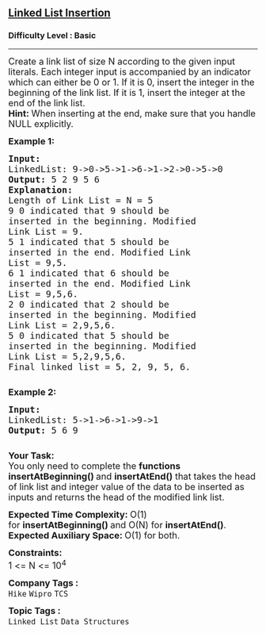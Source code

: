 <h2><a href="https://practice.geeksforgeeks.org/problems/linked-list-insertion-1587115620/1?page=1&difficulty[]=-1&category[]=Linked%20List&sortBy=difficulty">Linked List Insertion</a></h2><h3>Difficulty Level : Basic</h3><hr><div class="problems_problem_content__Xm_eO"><p><span style="font-size:18px">Create a link list of size N according to the given input literals. Each integer input is accompanied by an indicator which can either be 0 or 1. If it is 0, insert the integer in the beginning of the link list.&nbsp;If it is 1, insert the integer at the end of the link list.&nbsp;</span><br>
<span style="font-size:18px"><strong>Hint: </strong>When inserting at the end, make sure that you handle NULL explicitly. </span></p>

<p><span style="font-size:18px"><strong>Example 1:</strong></span></p>

<pre><span style="font-size:18px"><strong>Input:
</strong>LinkedList: 9-&gt;0-&gt;5-&gt;1-&gt;6-&gt;1-&gt;2-&gt;0-&gt;5-&gt;0
<strong>Output: </strong>5 2 9 5 6<strong>
Explanation:
</strong>Length of Link List = N = 5
9 0&nbsp;indicated that 9 should be
inserted in the beginning. Modified
Link List = 9.
5 1&nbsp;indicated that 5&nbsp;should be
inserted in the end.&nbsp;Modified Link
List = 9,5.
6 1 indicated that 6&nbsp;should be
inserted in the end.&nbsp;Modified Link
List = 9,5,6.
2 0&nbsp;indicated that 2&nbsp;should be
inserted in the beginning.&nbsp;Modified
Link List = 2,9,5,6.
5 0&nbsp;indicated that 5&nbsp;should be
inserted in the beginning.&nbsp;Modified
Link List = 5,2,9,5,6.&nbsp;
Final linked list =&nbsp;5, 2, 9, 5, 6.<strong>
</strong></span>
</pre>

<p><span style="font-size:18px"><strong>Example 2:</strong></span></p>

<pre><span style="font-size:18px"><strong>Input:
</strong>LinkedList: 5-&gt;1-&gt;6-&gt;1-&gt;9-&gt;1
<strong>Output: </strong>5 6 9<strong>
</strong></span>
</pre>

<p><span style="font-size:18px"><strong>Your Task:</strong><br>
You only need to complete the <strong>functions insertAtBeginning()&nbsp;</strong>and </span><span style="font-size:18px"><strong>insertAtEnd()</strong></span><span style="font-size:18px">&nbsp;that takes the head of link list and integer value of the data to be inserted as inputs and returns the head of the modified link list.&nbsp;</span></p>

<p><span style="font-size:18px"><strong>Expected Time Complexity:&nbsp;</strong>O(1) for&nbsp;<strong>insertAtBeginning()&nbsp;</strong>and O(N) for&nbsp;<strong>insertAtEnd()</strong>.<br>
<strong>Expected Auxiliary Space:&nbsp;</strong>O(1) for both.</span></p>

<p><span style="font-size:18px"><strong>Constraints:</strong><br>
1 &lt;= N &lt;= 10<sup>4</sup></span></p>
</div><p><span style=font-size:18px><strong>Company Tags : </strong><br><code>Hike</code>&nbsp;<code>Wipro</code>&nbsp;<code>TCS</code>&nbsp;<br><p><span style=font-size:18px><strong>Topic Tags : </strong><br><code>Linked List</code>&nbsp;<code>Data Structures</code>&nbsp;